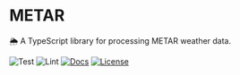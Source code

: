 # METAR

🌦 A TypeScript library for processing METAR weather data.

![Test](https://img.shields.io/github/workflow/status/willbarkoff/metar/test?label=build&logo=github&style=flat-square)
![Lint](https://img.shields.io/github/workflow/status/willbarkoff/metar/lint?label=lint&logo=github&style=flat-square)
[![Docs](https://img.shields.io/github/deployments/willbarkoff/metar/production?label=docs&logo=vercel&style=flat-square)](https://metar-docs.willbarkoff.dev)
[![License](https://img.shields.io/github/license/willbarkoff/metar?style=flat-square)](./LICENSE.md)